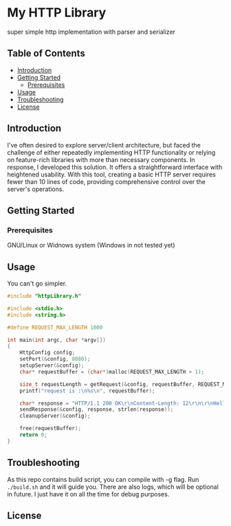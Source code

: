 # My HTTP Library

super simple http implementation with parser and serializer

## Table of Contents
- [Introduction](#introduction)
- [Getting Started](#getting-started)
  - [Prerequisites](#prerequisites)
- [Usage](#usage)
- [Troubleshooting](#troubleshooting)
- [License](#license)

## Introduction

I've often desired to explore server/client architecture, but faced the challenge of either repeatedly implementing HTTP functionality or relying on feature-rich libraries with more than necessary components. In response, I developed this solution. It offers a straightforward interface with heightened usability. With this tool, creating a basic HTTP server requires fewer than 10 lines of code, providing comprehensive control over the server's operations.

## Getting Started

### Prerequisites

GNU/Linux or Widnows system (Windows in not tested yet)

## Usage

You can't go simpler.  
```c
#include "httpLibrary.h"

#include <stdio.h>
#include <string.h>

#define REQUEST_MAX_LENGTH 1000

int main(int argc, char *argv[])
{
    HttpConfig config;
    setPort(&config, 8080);
    setupServer(&config);
    char* requestBuffer = (char*)malloc(REQUEST_MAX_LENGTH + 1);

    size_t requestLength = getRequest(&config, requestBuffer, REQUEST_MAX_LENGTH);
    printf("request is :\n%s\n", requestBuffer);

    char* response = "HTTP/1.1 200 OK\r\nContent-Length: 12\r\n\r\nHello, World!";
    sendResponse(&config, response, strlen(response));
    cleanupServer(&config);

    free(requestBuffer);
    return 0;
}
```

## Troubleshooting

As this repo contains build script, you can compile with -g flag. Run `./build.sh` and it will guide you.
There are also logs, which will be optional in future. I just have it on all the time for debug purposes.

## License
